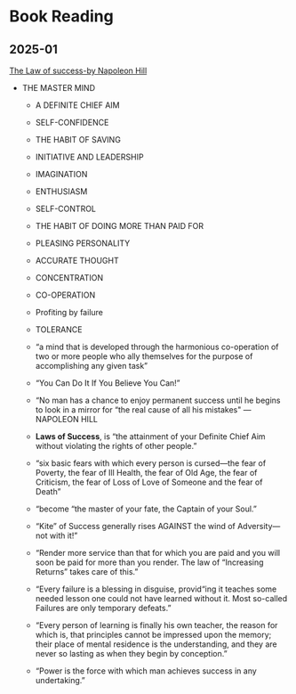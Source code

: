 
# Book Reading
## 2025-01
[The Law of success-by Napoleon Hill](https://www.amazon.com/Success-Sixteen-Lessons-Napoleon-Hill/dp/1617201782)

- THE MASTER MIND
  -  A DEFINITE CHIEF AIM
  - SELF-CONFIDENCE
  - THE HABIT OF SAVING
  - INITIATIVE AND LEADERSHIP
  - IMAGINATION
  - ENTHUSIASM
  - SELF-CONTROL
  - THE HABIT OF DOING MORE THAN PAID FOR
  - PLEASING PERSONALITY
  - ACCURATE THOUGHT
  - CONCENTRATION
  - CO-OPERATION
  - Profiting by failure
  - TOLERANCE



  - “a mind that is developed through the harmonious co-operation of two or more people who ally themselves for the purpose of accomplishing any given task”
  - “You Can Do It If You Believe You Can!”
  - “No man has a chance to enjoy permanent success until he begins to look in a mirror for “the real cause of all his mistakes" —NAPOLEON HILL
  - **Laws of Success**, is “the attainment of your Definite Chief Aim without violating the rights of other people.”
  - “six basic fears with which every person is cursed—the fear of Poverty, the fear of Ill Health, the fear of Old Age, the fear of Criticism, the fear of Loss of Love of Someone and the fear of Death”
  - “become “the master of your fate, the Captain of your Soul.”
  - “Kite” of Success generally rises AGAINST the wind of Adversity—not with it!”
  - “Render more service than that for which you are paid and you will soon be paid for more than you render. The law of “Increasing Returns” takes care of this.”
  - “Every failure is a blessing in disguise, provid“ing it teaches some needed lesson 
  one could not have learned without it. Most so-called Failures are only temporary defeats.”
  - “Every person of learning is finally his own teacher, the reason for which is, 
    that principles cannot be impressed upon the memory; their place of mental residence is the understanding, and they are never so lasting as when they begin by conception.”
  - “Power is the force with which man achieves success in any undertaking.”

